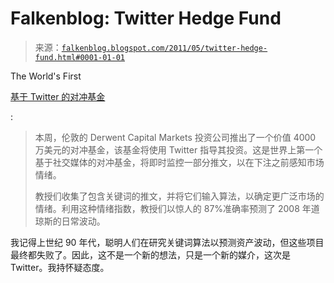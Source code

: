 <!--yml

category: 未分类

date: 2024-05-12 20:54:54

-->

# Falkenblog: Twitter Hedge Fund

> 来源：[`falkenblog.blogspot.com/2011/05/twitter-hedge-fund.html#0001-01-01`](http://falkenblog.blogspot.com/2011/05/twitter-hedge-fund.html#0001-01-01)

The World's First

[基于 Twitter 的对冲基金](http://www.theatlantic.com/business/archive/2011/05/the-worlds-first-twitter-based-hedge-fund-is-finally-open-for-business/239097/)

:

> 本周，伦敦的 Derwent Capital Markets 投资公司推出了一个价值 4000 万美元的对冲基金，该基金将使用 Twitter 指导其投资。这是世界上第一个基于社交媒体的对冲基金，将即时监控一部分推文，以在下注之前感知市场情绪。
> 
> 教授们收集了包含关键词的推文，并将它们输入算法，以确定更广泛市场的情绪。利用这种情绪指数，教授们以惊人的 87%准确率预测了 2008 年道琼斯的日常波动。

我记得上世纪 90 年代，聪明人们在研究关键词算法以预测资产波动，但这些项目最终都失败了。因此，这不是一个新的想法，只是一个新的媒介，这次是 Twitter。我持怀疑态度。
